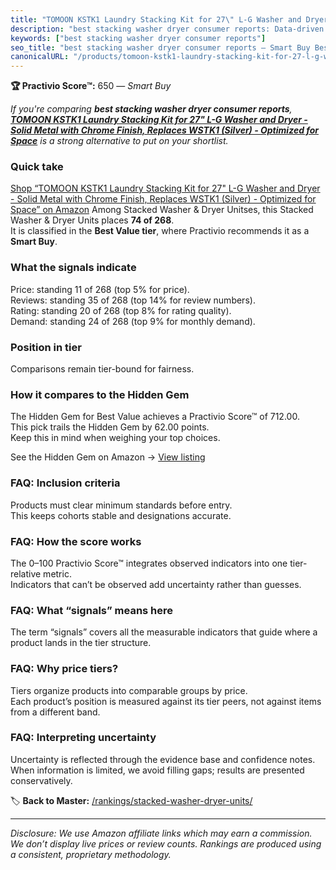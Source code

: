 ```yaml
---
title: "TOMOON KSTK1 Laundry Stacking Kit for 27\" L-G Washer and Dryer - Solid Metal with Chrome Finish, Replaces WSTK1 (Silver) - Optimized for Space"
description: "best stacking washer dryer consumer reports: Data-driven within Best Value ranking using the Practivio Score™. Positioned by quality, value, demand, findabilit…"
keywords: ["best stacking washer dryer consumer reports"]
seo_title: "best stacking washer dryer consumer reports — Smart Buy Best Value (2025)"
canonicalURL: "/products/tomoon-kstk1-laundry-stacking-kit-for-27-l-g-washer-and-dryer-solid-metal-with-chrome-finish-replaces-wstk1-silver-optimized-for-space-B08QHB65P7/"
---
```


**🏆 Practivio Score™:** 650 — _Smart Buy_


*If you're comparing **best stacking washer dryer consumer reports**, **[TOMOON KSTK1 Laundry Stacking Kit for 27" L-G Washer and Dryer - Solid Metal with Chrome Finish, Replaces WSTK1 (Silver) - Optimized for Space](https://www.amazon.com/dp/B08QHB65P7?tag=practivio-20)** is a strong alternative to put on your shortlist.*
### Quick take
[Shop “TOMOON KSTK1 Laundry Stacking Kit for 27" L-G Washer and Dryer - Solid Metal with Chrome Finish, Replaces WSTK1 (Silver) - Optimized for Space” on Amazon](https://www.amazon.com/dp/B08QHB65P7?tag=practivio-20)
Among Stacked Washer & Dryer Unitses, this Stacked Washer & Dryer Units places **74 of 268**.  
It is classified in the **Best Value tier**, where Practivio recommends it as a **Smart Buy**.

### What the signals indicate
Price: standing 11 of 268 (top 5% for price).  
Reviews: standing 35 of 268 (top 14% for review numbers).  
Rating: standing 20 of 268 (top 8% for rating quality).  
Demand: standing 24 of 268 (top 9% for monthly demand).

### Position in tier
Comparisons remain tier-bound for fairness.

### How it compares to the Hidden Gem
The Hidden Gem for Best Value achieves a Practivio Score™ of 712.00.  
This pick trails the Hidden Gem by 62.00 points.  
Keep this in mind when weighing your top choices.  

See the Hidden Gem on Amazon → [View listing](https://www.amazon.com/dp/B095KG5FPT?tag=practivio-20)

### FAQ: Inclusion criteria
Products must clear minimum standards before entry.  
This keeps cohorts stable and designations accurate.

### FAQ: How the score works
The 0–100 Practivio Score™ integrates observed indicators into one tier-relative metric.  
Indicators that can’t be observed add uncertainty rather than guesses.

### FAQ: What “signals” means here
The term “signals” covers all the measurable indicators that guide where a product lands in the tier structure.

### FAQ: Why price tiers?
Tiers organize products into comparable groups by price.  
Each product’s position is measured against its tier peers, not against items from a different band.

### FAQ: Interpreting uncertainty
Uncertainty is reflected through the evidence base and confidence notes.  
When information is limited, we avoid filling gaps; results are presented conservatively.


🏷️ **Back to Master:** [/rankings/stacked-washer-dryer-units/](/rankings/stacked-washer-dryer-units/)

---
_Disclosure: We use Amazon affiliate links which may earn a commission. We don’t display live prices or review counts. Rankings are produced using a consistent, proprietary methodology._
